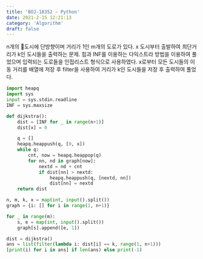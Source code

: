 ```yaml
---
title: 'BOJ-18352 - Python'
date: 2021-2-15 12:21:13
category: 'Algorithm'
draft: false
---
```

n개의 도시에 단방향이며 거리가 1인 m개의 도로가 있다. x 도시부터 출발하여 최단거리가 k인 도시들을 출력하는 문제. 힙과 INF를 이용하는 다익스트라 방법을 이용하여 풀었으며 입력되는 도로들을 인접리스트 형식으로 사용하였다. x로부터 모든 도시들의 이동 거리를 배열에 저장 후 filter을 사용하여 거리가 k인 도시들을 저장 후 출력하여 풀었다.
```python
import heapq
import sys
input = sys.stdin.readline
INF = sys.maxsize

def dijkstra():
    dist = [INF for _ in range(n+1)]
    dist[x] = 0

    q = []
    heapq.heappush(q, [0, x])
    while q:
        cnt, now = heapq.heappop(q)
        for nn, nd in graph[now]:
            nextd = nd + cnt
            if dist[nn] > nextd:
                heapq.heappush(q, [nextd, nn])
                dist[nn] = nextd
    return dist

n, m, k, x = map(int, input().split())
graph = {i: [] for i in range(1, n+1)}

for _ in range(m):
    s, e = map(int, input().split())
    graph[s].append([e, 1])

dist = dijkstra()
ans = list(filter(lambda i: dist[i] == k, range(1, n+1)))
[print(i) for i in ans] if len(ans) else print(-1)

```